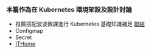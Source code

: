 ### 本篇作為在 Kubernetes 環境架設及設計討論
* 推薦搭配波波微課進行 Kubernetes 基礎知識補足 [聯結](https://github.com/spring2go/k8s-msa-in-action)
* Configmap
* Secret
* [ITHome](https://ithelp.ithome.com.tw/articles/10195786)
